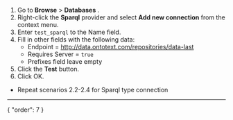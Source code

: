 1. Go to **Browse** > **Databases** .
2. Right-click the **Sparql** provider and select **Add new connection** from the context menu.
3. Enter `test_sparql` to the Name field.
4. Fill in other fields with the following data:
    - Endpoint = http://data.ontotext.com/repositories/data-last
    - Requires Server = `true`
    - Prefixes field leave empty
1. Click the **Test** button.
1. Click OK.

* Repeat scenarios 2.2-2.4 for Sparql type connection
---
{
  "order": 7
}